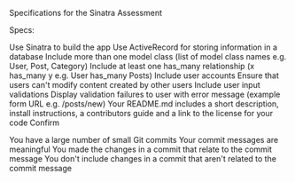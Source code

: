 Specifications for the Sinatra Assessment

Specs:

 Use Sinatra to build the app
 Use ActiveRecord for storing information in a database
 Include more than one model class (list of model class names e.g. User, Post, Category)
 Include at least one has_many relationship (x has_many y e.g. User has_many Posts)
 Include user accounts
 Ensure that users can't modify content created by other users
 Include user input validations
 Display validation failures to user with error message (example form URL e.g. /posts/new)
 Your README.md includes a short description, install instructions, a contributors guide and a link to the license for your code
Confirm

 You have a large number of small Git commits
 Your commit messages are meaningful
 You made the changes in a commit that relate to the commit message
 You don't include changes in a commit that aren't related to the commit message